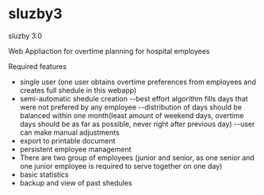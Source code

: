 # sluzby3
sluzby 3.0

Web Appliaction for overtime planning for hospital employees

Required features
- single user (one user obtains overtime preferences from employees and creates full shedule in this webapp)
- semi-automatic shedule creation
--best effort algorithm fills days that were not prefered by any employee
--distribution of days should be balanced within one month(least amount of weekend days, overtime days should be as far as possible, never right after previous day)
--user can make manual adjustments
- export to printable document
- persistent employee management
- There are two group of employees (junior and senior, as one senior and one junior employee is required to serve together on one day)
- basic statistics
- backup and view of past shedules
